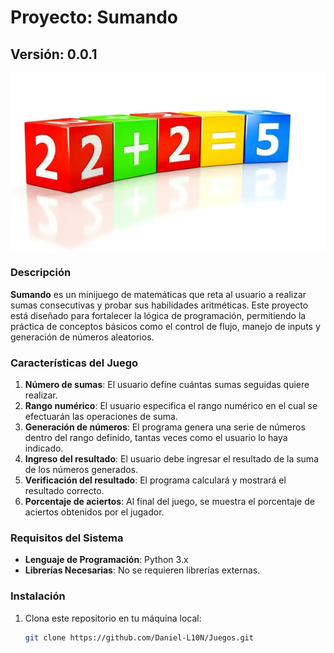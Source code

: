 # Proyecto: Sumando

## Versión: 0.0.1

![Navbar](./suma.jpg)

### Descripción

**Sumando** es un minijuego de matemáticas que reta al usuario a realizar sumas consecutivas y probar sus habilidades aritméticas. Este proyecto está diseñado para fortalecer la lógica de programación, permitiendo la práctica de conceptos básicos como el control de flujo, manejo de inputs y generación de números aleatorios.

### Características del Juego

1. **Número de sumas**: El usuario define cuántas sumas seguidas quiere realizar.
2. **Rango numérico**: El usuario especifica el rango numérico en el cual se efectuarán las operaciones de suma.
3. **Generación de números**: El programa genera una serie de números dentro del rango definido, tantas veces como el usuario lo haya indicado.
4. **Ingreso del resultado**: El usuario debe ingresar el resultado de la suma de los números generados.
5. **Verificación del resultado**: El programa calculará y mostrará el resultado correcto.
6. **Porcentaje de aciertos**: Al final del juego, se muestra el porcentaje de aciertos obtenidos por el jugador.

### Requisitos del Sistema

- **Lenguaje de Programación**: Python 3.x
- **Librerías Necesarias**: No se requieren librerías externas.

### Instalación

1. Clona este repositorio en tu máquina local:
   ```bash
   git clone https://github.com/Daniel-L10N/Juegos.git
